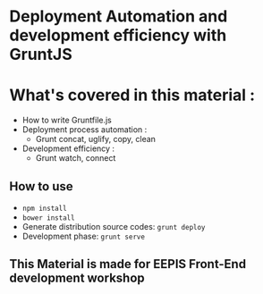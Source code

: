 # Deployment Automation and development efficiency with GruntJS

# What's covered in this material : 
- How to write Gruntfile.js
- Deployment process automation : 
	- Grunt concat, uglify, copy, clean
- Development efficiency : 
	- Grunt watch, connect

## How to use
- `npm install`
- `bower install`
- Generate distribution source codes: 
	`grunt deploy`
- Development phase:
	`grunt serve`

## This Material is made for EEPIS Front-End development workshop